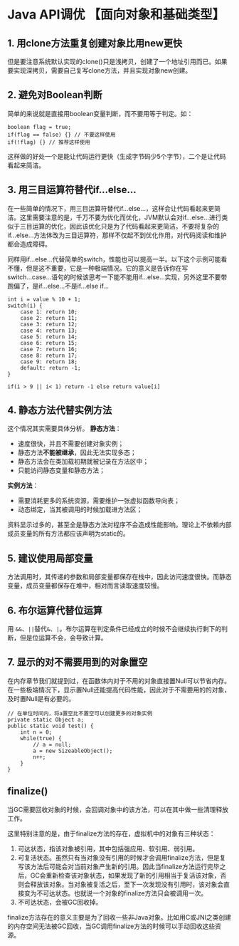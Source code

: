 # Java API调优 【面向对象和基础类型】

## 1. 用clone方法重复创建对象比用new更快

但是要注意系统默认实现的clone()只是浅拷贝，创建了一个地址引用而已。如果要实现深拷贝，需要自己复写clone方法，并且实现对象new创建。

## 2. 避免对Boolean判断

简单的来说就是直接用boolean变量判断，而不要用等于判定。如：

```
boolean flag = true;
if(flag == false) {} // 不要这样使用
if(!flag) {} // 推荐这样使用
```

这样做的好处一个是能让代码运行更快（生成字节码少5个字节），二个是让代码看起来简洁。

## 3. 用三目运算符替代if...else...

在一些简单的情况下，用三目运算符替代if...else...，这样会让代码看起来更简洁。这里需要注意的是，千万不要为优化而优化，JVM默认会对if...else...进行类似于三目运算的优化，因此该优化只是为了代码看起来更简洁。不要将复杂的if...else...方法体改为三目运算符，那样不仅起不到优化作用，对代码阅读和维护都会造成障碍。

同样用if...else...代替简单的switch，性能也可以提高一半。以下这个示例可能看不懂，但是这不重要，它是一种极端情况。它的意义是告诉你在写switch...case...语句的时候该思考一下能不能用if...else...实现，另外这里不要带跑偏了，是if...else...不是if...else if...

```
int i = value % 10 + 1;
switch(i) {
    case 1: return 10;
    case 2: return 11;
    case 3: return 12;
    case 4: return 13;
    case 5: return 14;
    case 6: return 15;
    case 7: return 16;
    case 8: return 17;
    case 9: return 18;
    default: return -1;
}

if(i > 9 || i< 1) return -1 else return value[i]
```

## 4. 静态方法代替实例方法

这个情况其实需要具体分析。
**静态方法**：

* 速度很快，并且不需要创建对象实例；
* 静态方法**不能被继承**，因此无法实现多态；
* 静态方法会在类加载初期就被记录在方法区中；
* 只能访问静态变量和静态方法；

**实例方法**：

* 需要消耗更多的系统资源，需要维护一张虚拟函数导向表；
* 动态绑定，当其被调用的时候加载进方法区；

资料显示过多的，甚至全是静态方法对程序不会造成性能影响。理论上不依赖内部成员变量的所有方法都应该声明为static的。

## 5. 建议使用局部变量

方法调用时，其传递的参数和局部变量都保存在栈中，因此访问速度很快。而静态变量，成员变量都保存在堆中，相对而言读取速度较慢。

## 6. 布尔运算代替位运算
用 `&&`、`||`替代`&`、`|`。布尔运算在判定条件已经成立的时候不会继续执行剩下的判断，但是位运算不会，会导致计算。

## 7. 显示的对不需要用到的对象置空
在内存章节我们就提到过，在函数体内对于不用的对象直接置Null可以节省内存。在一些极端情况下，显示置Null还能提高代码性能，因此对于不需要用的的对象，及时置Null是有必要的。

```
// 在单位时间内，将a置空比不置空可以创建更多的对象实例
private static Object a;
public static void test() {
    int n = 0;
    while(true) {
        // a = null;
        a = new SizeableObject();
        n++;
    }
}
```

## finalize()
当GC需要回收对象的时候，会回调对象中的该方法，可以在其中做一些清理释放工作。

这里特别注意的是，由于finalize方法的存在，虚拟机中的对象有三种状态：

1. 可达状态，指该对象被引用，其中包括强应用、软引用、弱引用。
2. 可复活状态。虽然只有当对象没有引用的时候才会调用finalize方法，但是复写该方法后可能会对当前对象产生新的引用。因此当finalize方法运行完毕之后，GC会重新检查该对象状态，如果发现了新的引用相当于复活该对象，否则会释放该对象。当对象被复活之后，至下一次发现没有引用时，该对象会直接变为不可达状态。也就说一个对象的finalize方法只会被调用一次。
3. 不可达状态，会被GC回收掉。

finalize方法存在的意义主要是为了回收一些非Java对象。比如用C或JNI之类创建的内存空间无法被GC回收，当GC调用finalize方法的时候可以手动回收这些资源。


